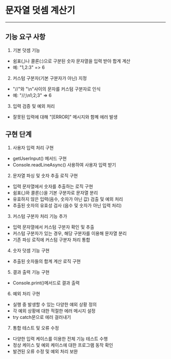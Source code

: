 # 문자열 덧셈 계산기

---

## 기능 요구 사항

1. 기본 덧셈 기능

- 쉼표(,)나 콜론(:)으로 구분된 숫자 문자열을 입력 받아 합계 계산
- 예: "1,2:3" => 6

2. 커스텀 구분자(기본 구분자가 아닌) 지정

- "//"와 "\n"사이의 문자를 커스텀 구분자로 인식
- 예: "//;\n1;2;3" => 6

3. 입력 검증 및 예외 처리

- 잘못된 입력에 대해 "[ERROR]" 메시지와 함꼐 에러 발생

## 구현 단계

1. 사용자 입력 처리 구현

- getUserInput() 메서드 구현
- Console.readLineAsync() 사용하여 사용자 입력 받기

2. 문자열 파싱 및 숫자 추출 로직 구현

- 입력 문자열에서 숫자를 추출하는 로직 구현
- 쉼표(,)와 콜론(:)을 기본 구분자로 문자열 분리
- 유효하지 않은 입력(음수, 숫자가 아닌 값) 검출 및 예외 처리
- 추출된 숫자의 유효성 검사 (음수 및 숫자가 아닌 입력 처리)

3. 커스텀 구분자 처리 기능 추가

- 입력 문자열에서 커스텀 구분자 확인 및 추출
- 커스텀 구분자가 있는 경우, 해당 구분자를 이용해 문자열 분리
- 기존 파싱 로직에 커스텀 구분자 처리 통합

4. 숫자 덧셈 기능 구현

- 추출된 숫자들의 합계 계산 로직 구현

5. 결과 출력 기능 구현

- Console.print()메서드로 결과 출력

6. 예외 처리 구현

- 실행 중 발생할 수 있는 다양한 얘외 상황 정의
- 각 예외 상황에 대한 적절한 에러 메시지 설정
- try catch문으로 에러 걸러내기

7. 통합 테스트 및 오류 수정

- 다양한 입력 케이스를 이용한 전체 기능 테스트 수행
- 정상 케이스 및 예외 케이스에 대한 프로그램 동작 확인
- 발견된 오류 수정 및 예외 처리 보완
